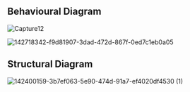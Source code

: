 ## Behavioural Diagram ##
![Capture12](https://user-images.githubusercontent.com/94476845/143244591-1818cea4-d532-4997-849b-c31b69769876.PNG)

![142718342-f9d81907-3dad-472d-867f-0ed7c1eb0a05](https://user-images.githubusercontent.com/94476845/142773500-544af1a1-9207-4366-8491-72e7557060ba.png)

## Structural Diagram ##
![142400159-3b7ef063-5e90-474d-91a7-ef4020df4530 (1)](https://user-images.githubusercontent.com/94476845/143078446-dd463553-97ba-460d-9466-65b3c03dd3a4.jpeg)
